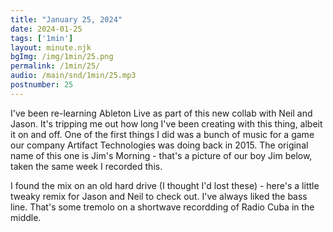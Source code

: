 ```yaml
---
title: "January 25, 2024"
date: 2024-01-25
tags: ['1min']
layout: minute.njk
bgImg: /img/1min/25.png
permalink: /1min/25/
audio: /main/snd/1min/25.mp3
postnumber: 25
---
```



I've been re-learning Ableton Live as part of this new collab with Neil and Jason. It's tripping me out how long I've been creating with this thing, albeit it on and off. One of the first things I did was a bunch of music for a game our company Artifact Technologies was doing back in 2015. The original name of this one is Jim's Morning - that's a picture of our boy Jim below, taken the same week I recorded this.

I found the mix on an old hard drive (I thought I'd lost these) - here's a little tweaky remix for Jason and Neil to check out. I've always liked the bass line. That's some tremolo on a shortwave recordding of Radio Cuba in the middle.





